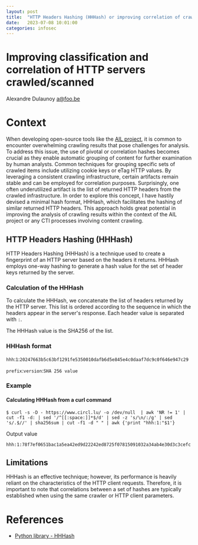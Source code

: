 ```yaml
---
layout: post
title:  "HTTP Headers Hashing (HHHash) or improving correlation of crawled content"
date:   2023-07-08 10:01:00
categories: infosec
---
```


# Improving classification and correlation of HTTP servers crawled/scanned

Alexandre Dulaunoy <a@foo.be>

# Context

When developing open-source tools like the [AIL project](https://www.ail-project.org/), it is common to encounter overwhelming crawling results that pose challenges for analysis. To address this issue, the use of pivotal or correlation hashes becomes crucial as they enable automatic grouping of content for further examination by human analysts. Common techniques for grouping specific sets of crawled items include utilizing cookie keys or eTag HTTP values. By leveraging a consistent crawling infrastructure, certain artifacts remain stable and can be employed for correlation purposes. Surprisingly, one often underutilized artifact is the list of returned HTTP headers from the crawled infrastructure. In order to explore this concept, I have hastily devised a minimal hash format, HHHash, which facilitates the hashing of similar returned HTTP headers. This approach holds great potential in improving the analysis of crawling results within the context of the AIL project or any CTI processes involving content crawling.

## HTTP Headers Hashing (HHHash)

HTTP Headers Hashing (HHHash) is a technique used to create a fingerprint of an HTTP server based on the headers it returns. HHHash employs one-way hashing to generate a hash value for the set of header keys returned by the server.

### Calculation of the HHHash

To calculate the HHHash, we concatenate the list of headers returned by the HTTP server. This list is ordered according to the sequence in which the headers appear in the server's response. Each header value is separated with `:`. 

The HHHash value is the SHA256 of the list.

### HHHash format

`hhh`:`1`:`20247663b5c63bf1291fe5350010dafb6d5e845e4c0daaf7dc9c0f646e947c29`

`prefix`:`version`:`SHA 256 value`

### Example

#### Calculating HHHash from a curl command

~~~
$ curl -s -D - https://www.circl.lu/ -o /dev/null  | awk 'NR != 1' | cut -f1 -d: | sed '/^[[:space:]]*$/d' | sed -z 's/\n/:/g' | sed 's/.$//' | sha256sum | cut -f1 -d " " | awk {'print "hhh:1:"$1'}
~~~

Output value
~~~
hhh:1:78f7ef0651bac1a5ea42ed9d22242ed8725f07815091032a34ab4e30d3c3cefc
~~~

## Limitations 

HHHash is an effective technique; however, its performance is heavily reliant on the characteristics of the HTTP client requests. Therefore, it is important to note that correlations between a set of hashes are typically established when using the same crawler or HTTP client parameters.

# References

- [Python library - HHHash](https://github.com/adulau/HHHash)
